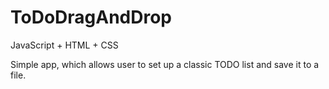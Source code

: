 # ToDoDragAndDrop

JavaScript + HTML + CSS

Simple app, which allows user to set up a classic TODO list and save it to a file.
